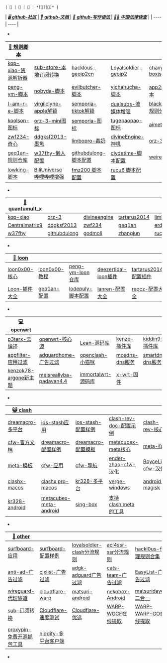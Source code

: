 ```
| 🌻 | 🌸 | 🌺 | *[🌷](🌼)* |
```
| *[ 🖥️ **github-社区** ](https://github.com/community)* | *[ 📃 **github-文档** ](https://docs.github.com/zh)* | *[📄 **github-写作语法** ](https://docs.github.com/en/get-started/writing-on-github/getting-started-with-writing-and-formatting-on-github/basic-writing-and-formatting-syntax)* | *[👨‍⚖️ **中国法律快查**](https://github.com/RanKKI/LawRefBook)* |
| ---- | ---- |
- *[]()*

| [ 📍 **规则脚本** ](https://github.com/crossutility/Quantumult-X) |  |  |  |  |
| ---- | ---- | ---- | ---- | ---- |
| [kop-xiao-资源解析器](https://github.com/KOP-XIAO/QuantumultX) | [sub-store-本地订阅转换](https://github.com/sub-store-org/Sub-Store) | [hacklous-geoip2cn](https://github.com/Hackl0us/GeoIP2-CN) | [Loyalsoldier-geoip2](https://github.com/Loyalsoldier/geoip) | [chavyleung-boxjs](https://github.com/chavyleung/boxjs-doc) 
| [peng-ym-脚本](https://github.com/Peng-YM) | [nobyda-脚本](https://github.com/NobyDa/Script) | [evilbutcher-脚本](https://github.com/evilbutcher/QuantumultX) | [yichahucha-脚本](https://github.com/yichahucha/surge) | [app2smile-脚本](https://github.com/app2smile/rules) |
| [I-am-r-e-脚本](https://github.com/I-am-R-E/Functional-Store-Hub) | [virgilclyne-apple解锁](https://github.com/VirgilClyne) | [semporia-tiktok解锁](https://github.com/Semporia/TikTok-Unlock) | [dualsubs-流媒体增强](https://github.com/DualSubs/DualSubs) | [blackmatrix7-规则分流](https://github.com/blackmatrix7/ios_rule_script) |
| [koolson-图标](https://github.com/Koolson/Qure) | [orz-3-mini图标](https://github.com/Orz-3/mini) | [semporia-图标](https://github.com/Semporia/Hand-Painted-icon) | [tugepaopao-图标](https://github.com/tugepaopao/Image-Storage) | [aimeto-图标](https://github.com/aimetu/icons) |
| [zwf234-奇心](https://github.com/zwf234/rules) | [ddgksf2013-墨魚](https://github.com/ddgksf2013) | [limbopro-毒奶](https://github.com/limbopro/Adblock4limbo) | [divineEngine-神机](https://github.com/DivineEngine/Profiles/tree/master/Quantumult) | [orz-3-配置](https://github.com/Orz-3/QuantumultX) |
| [geq1an-规则仓库](https://github.com/GeQ1an/Rules/tree/master) | [w37fhy-懒人配置](https://github.com/w37fhy/QuantumultX) | [githubdulong-脚本配置](https://github.com/githubdulong) | [clydetime-脚本配置](https://github.com/ClydeTime/Quantumult) | [weiren0-脚本](https://github.com/WeiRen0/Scripts) |
| [lowking-脚本](https://github.com/lowking/Scripts) |[BiliUniverse 哔哩哔哩增强](https://github.com/BiliUniverse) |[fmz200 脚本配置](https://github.com/fmz200) |[rucu6 脚本配置](https://github.com/RuCu6) |
- *[]()*

| [ 🔴 **quantumult_x** ](https://github.com/crossutility/Quantumult-X) |  |  |  |  |
|  ---- | ---- | ---- | ---- | ---- |
| [kop-xiao](https://raw.githubusercontent.com/KOP-XIAO/QuantumultX/master/QuantumultX_Profiles.conf) | [orz-3](https://raw.githubusercontent.com/Orz-3/QuantumultX/master/Orz-3.conf) | [divineengine](https://raw.githubusercontent.com/DivineEngine/Profiles/master/Quantumult/Outbound.conf) | [tartarus2014](https://raw.githubusercontent.com/Tartarus2014/QuantumultX-Script/main/QuanX.conf) | [limbopro](https://raw.githubusercontent.com/limbopro/Profiles4limbo/main/full.conf) |
| [Centralmatrix9](https://raw.githubusercontent.com/Centralmatrix9/GetSomeMatrix/Master/QuantumultX/Matrix.conf) | [ddgksf2013](https://raw.githubusercontent.com/ddgksf2013/Profile/master/QuantumultX.conf) | [zwf234](https://raw.githubusercontent.com/zwf234/rules/master/QuantumultX/qixin.conf) | [geq1an](https://raw.githubusercontent.com/GeQ1an/Rules/master/QuantumultX/QuantumultX.conf) | [erdongchanyo](https://raw.githubusercontent.com/erdongchanyo/Rules/main/Quantumult%20X/LazyConf/QuantumultX_EDC-Lazy.conf) |
| [w37fhy](https://raw.githubusercontent.com/w37fhy/QuantumultX/master/QuantumultX_diy.conf) | [githubdulong](https://raw.githubusercontent.com/githubdulong/Script/master/QuantumultX/QuantumultX.conf) | [godmoli](https://raw.githubusercontent.com/GodMoli/QuanX/main/File/Auto.conf) | [zhangjun](https://raw.githubusercontent.com/fmz200/wool_scripts/main/QuantumultX/config/QuanX.conf) | [rucu6](https://raw.githubusercontent.com/RuCu6/QuanX/main/QuantumultX.conf) |
- *[]()*

| [ 🐉 **loon** ](https://github.com/Loon0x00) |  |  |  |  |
|  ---- | ---- | ---- | ---- | ---- |
| [loon0x00-核心](https://github.com/Loon0x00/LoonManual) | [loon0x00-教程](https://loon0x00.github.io/LoonManual/#/) | [peng-ym-loon仓库](https://loon-gallery.vercel.app/) | [deezertidal-loon插件](https://github.com/deezertidal/private) | [tartarus2014-配置插件](https://github.com/Tartarus2014/Loon-Script) |
| [Loon-插件大全](https://getupnote.com/share/notes/zSn1ShBmzNYISKcTgjXE5oHMrNf2/4a3b6152-3dd3-46da-b479-8c30ef6ef8d1) | [geq1an-配置](https://raw.githubusercontent.com/GeQ1an/Rules/master/Loon/Loon.conf) | [lodepuly-脚本配置](https://gitlab.com/lodepuly/vpn_tool/-/tree/main/Tool/Loon/Config) | [lanren-配置大全](https://www.evan888.top/1936/) | [repcz-配置大全](https://github.com/Repcz) | [代理app-插件合集](https://yfamily.vercel.app/) |
- *[]()*

| [ 💻 **openwrt** ](https://github.com/openwrt/openwrt) |  |  |  |  |
|  ---- | ---- | ---- | ---- | ---- |
| [p3terx-云编译](https://github.com/P3TERX/Actions-OpenWrt) | [openwrt-核心源](https://github.com/openwrt/openwrt) | [Lean-源码库](https://github.com/coolsnowwolf/lede) | [kenzo-插件库](https://github.com/kenzok8/openwrt-packages) | [kiddin9-插件库](https://github.com/kiddin9/openwrt-packages) |
| [appfilter-应用过滤](https://github.com/destan19/OpenAppFilter) | [adguardhome-广告过滤](https://github.com/AdguardTeam/AdGuardHome/wiki/Getting-Started) | [openclash-小猫咪](https://github.com/vernesong/OpenClash) | [mosdns-dns服务](https://github.com/IrineSistiana/mosdns) | [smartdns-dns服务](https://github.com/pymumu/smartdns) |
| [kenzok78-argone新主题](https://github.com/kenzok78/luci-theme-argone) | [meisreallyba-padavan4.4](https://github.com/MeIsReallyBa/padavan-4.4) |[immortalwrt-源码库](https://github.com/immortalwrt/immortalwrt) |[x-wrt-固件](https://github.com/x-wrt/) |
- *[]()*

| [ 😺 **clash** ](https://github.com/Dreamacro/clash) |  |  |  |  |
|  ---- | ---- | ---- | ---- | ---- |
| [dreamacro-多平台](https://github.com/Dreamacro/clash) | [ios-stash应用](https://stash.wiki) | [ios-stash-配置样例](https://stash.wiki/features/example-config) | [clash-rev-doc-配置示例](https://merlinkodo.github.io/Clash-Rev-Doc/) | [clash-rev-核心](https://github.com/MerlinKodo/clash-rev) |
| [cfw-官方文档](https://docs.cfw.lbyczf.com/) | [dreamacro-配置样例](https://lancellc.gitbook.io/clash) | [dreamacro-配置模板](https://dreamacro.github.io/clash/configuration/configuration-reference.html) | [metacubex-meta核心](https://github.com/MetaCubeX/Clash.Meta) | [meta-样例](https://wiki.metacubex.one/example/) |
| [meta-模板](https://github.com/MetaCubeX/Clash.Meta/blob/Alpha/docs/config.yaml) | [cfw-应用](https://github.com/Fndroid/clash_for_windows_pkg) | [cfw-导航](https://github.com/ender-zhao/Clash-for-Windows_Chinese-Attached) | [ender-zhao-cfw-汉化](https://github.com/ender-zhao/Clash-for-Windows_Chinese) | [BoyceLig-cfw-汉化](https://github.com/BoyceLig/Clash_Chinese_Patch) |
| [clashx-macos](https://github.com/yichengchen/clashX) | [clashx pro-macos](https://install.appcenter.ms/users/clashx/apps/clashx-pro/distribution_groups/public) | [kr328-多平台](https://github.com/Kr328/clash-multiplatform-compat) |  [verge-windows](https://github.com/zzzgydi/clash-verge) | [android-magisk](https://docs.adlyq.ml/) |
|[kr328-android](https://github.com/Kr328/ClashForAndroid) | [metacubex-meta-android](https://github.com/MetaCubeX/ClashMetaForAndroid) | [sing-box](https://github.com/SagerNet/sing-box) | [支持clash.meta的工具](https://wiki.metacubex.one/startup/client/#_1) |
- *[]()*

| [ 📢 **other** ](https://sub.xeton.dev) |  |  |  |  |
|  ---- | ---- | ---- | ---- | ---- |
| [surfboard-应用](https://github.com/getsurfboard/surfboard) | [surfboard-配置样例](https://getsurfboard.com/docs/profile-format/overview) | [loyalsoldier-clash分流规则](https://github.com/Loyalsoldier/clash-rules) | [acl4ssr-ssr分流规则](https://github.com/ACL4SSR/ACL4SSR/tree/master) | [hackl0us-代理规则合集](https://github.com/Hackl0us/SS-Rule-Snippet) |
| [anti-ad-广告过滤](https://github.com/privacy-protection-tools/anti-AD) | [cjxlist-广告过滤](https://github.com/cjx82630/cjxlist) | [adgk-adguard广告过滤](https://github.com/banbendalao/ADgk) | [cats-team-广告过滤](https://github.com/Cats-Team/AdRules) | [EasyList-广告过滤](https://easylist.to/) |
| [wireguard-代理隧道](https://www.wireguard.com/install/) | [cloudflare-warp](https://1.1.1.1/) | [matsuri-android](https://github.com/MatsuriDayo/Matsuri) | [nekobox-Android](https://github.com/MatsuriDayo/NekoBoxForAndroid) | [matsuridayo-二合一](https://matsuridayo.github.io/) |
| [sub-订阅转换](https://sub.xeton.dev/) | [Cloudflare-速度测试](https://github.com/XIU2/CloudflareSpeedTest#) | [Cloudflare-优选](https://gitlab.com/amirnow/warp-script) | [WARP-WGCF在线提取](https://replit.com/@misaka-blog/wgcf-profile-generator) |[WARP-WARP-GO在线提取](https://replit.com/@misaka-blog/warpgo-profile-generator) |
| [proxypin-免费开源抓包工具](https://github.com/wanghongenpin) | [hiddify-多平台客户端](https://github.com/hiddify/hiddify-next) |
- *[]()*
